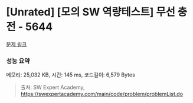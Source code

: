 # [Unrated] [모의 SW 역량테스트] 무선 충전 - 5644 

[문제 링크](https://swexpertacademy.com/main/code/problem/problemDetail.do?contestProbId=AWXRDL1aeugDFAUo) 

### 성능 요약

메모리: 25,032 KB, 시간: 145 ms, 코드길이: 6,579 Bytes



> 출처: SW Expert Academy, https://swexpertacademy.com/main/code/problem/problemList.do